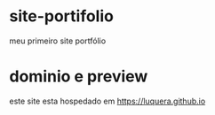 # site-portifolio
meu primeiro site portfólio 
# dominio e preview
este site esta hospedado em https://luquera.github.io
